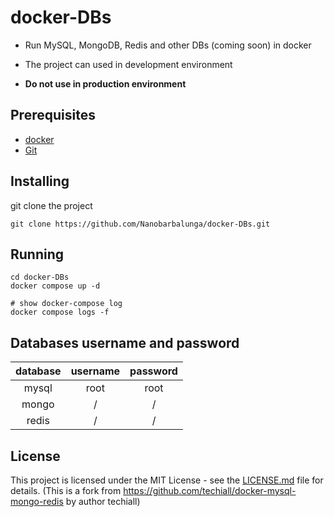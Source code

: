 # docker-DBs

* Run MySQL, MongoDB, Redis and other DBs (coming soon) in docker

* The project can used in development environment

* **Do not use in production environment**

## Prerequisites

* [docker](https://docs.docker.com/install/)
* [Git](https://git-scm.com/)

## Installing

git clone the project

```shell
git clone https://github.com/Nanobarbalunga/docker-DBs.git
```

## Running

```shell
cd docker-DBs
docker compose up -d

# show docker-compose log
docker compose logs -f
```

## Databases username and password

| database | username | password |
| :------: | :------: | :------: |
|  mysql   |   root   |   root   |
|  mongo   |    /     |    /     |
|  redis   |    /     |    /     |

## License

This project is licensed under the MIT License - see the [LICENSE.md](https://github.com/Nanobarbalunga/docker-DBs.git/blob/master/LICENSE) file for details.
(This is a fork from https://github.com/techiall/docker-mysql-mongo-redis by author techiall)
